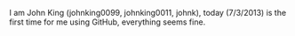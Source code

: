I am John King (johnking0099, johnking0011, johnk), today (7/3/2013)
is the first time for me using GitHub, everything seems fine.
